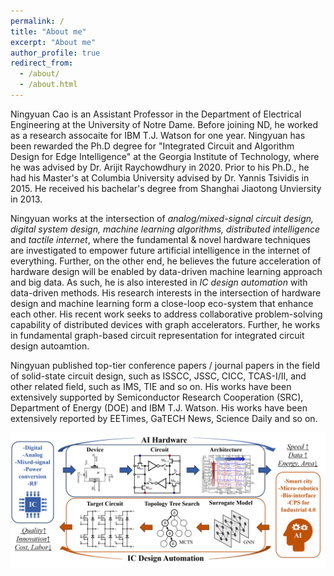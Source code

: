 ```yaml
---
permalink: /
title: "About me"
excerpt: "About me"
author_profile: true
redirect_from: 
  - /about/
  - /about.html
---
```


Ningyuan Cao is an Assistant Professor in the Department of Electrical Engineering at the University of Notre Dame. Before joining ND, he worked as a research assocaite for IBM T.J. Watson for one year. Ningyuan has been rewarded the Ph.D degree for "Integrated Circuit and Algorithm Design for Edge Intelligence" at the Georgia Institute of Technology, where he was advised by Dr. Arijit Raychowdhury in 2020. Prior to his Ph.D., he had his Master's at Columbia University advised by Dr. Yannis Tsividis in 2015. He received his bachelar's degree from Shanghai Jiaotong Unviersity in 2013.

Ningyuan works at the intersection of _analog/mixed-signal circuit design, digital system design, machine learning algorithms, distributed intelligence_ and _tactile internet_, where the fundamental & novel hardware techniques are investigated to empower future artificial intelligence in the internet of everything. Further, on the other end, he believes the future acceleration of hardware design will be enabled by data-driven machine learning approach and big data. As such, he is also interested in _IC design automation_ with data-driven methods. His research interests in the intersection of hardware design and machine learning form a close-loop eco-system that enhance each other. His recent work seeks to address collaborative problem-solving capability of distributed devices with graph accelerators. Further, he works in fundamental graph-based circuit representation for integrated circuit design autoamtion.

Ningyuan published top-tier conference papers / journal papers in the field of solid-state circuit design, such as ISSCC, JSSC, CICC, TCAS-I/II, and other related field, such as IMS, TIE and so on. His works have been extensively supported by Semiconductor Research Cooperation (SRC), Department of Energy (DOE) and IBM T.J. Watson. His works have been extensively reported by EETimes, GaTECH News, Science Daily and so on.

![Editing a markdown file for a talk](/images/motivation.png)

